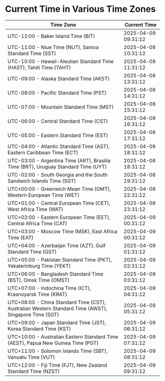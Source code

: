 # Current Time in Various Time Zones

| Time Zone | Current Time |
|-----------|--------------|
| UTC-12:00 - Baker Island Time (BIT) | 2025-04-09 09:31:12 |
| UTC-11:00 - Niue Time (NUT), Samoa Standard Time (SST) | 2025-04-08 10:31:12 |
| UTC-10:00 - Hawaii-Aleutian Standard Time (HAST), Tahiti Time (TAHT) | 2025-04-08 11:31:12 |
| UTC-09:00 - Alaska Standard Time (AKST) | 2025-04-08 13:31:12 |
| UTC-08:00 - Pacific Standard Time (PST) | 2025-04-08 14:31:12 |
| UTC-07:00 - Mountain Standard Time (MST) | 2025-04-08 15:31:12 |
| UTC-06:00 - Central Standard Time (CST) | 2025-04-08 16:31:12 |
| UTC-05:00 - Eastern Standard Time (EST) | 2025-04-08 17:31:12 |
| UTC-04:00 - Atlantic Standard Time (AST), Eastern Caribbean Time (ECT) | 2025-04-08 18:31:12 |
| UTC-03:00 - Argentina Time (ART), Brasília Time (BRT), Uruguay Standard Time (UYT) | 2025-04-08 18:31:12 |
| UTC-02:00 - South Georgia and the South Sandwich Islands Time (SGT) | 2025-04-08 19:31:12 |
| UTC±00:00 - Greenwich Mean Time (GMT), Western European Time (WET) | 2025-04-08 22:31:12 |
| UTC+01:00 - Central European Time (CET), West Africa Time (WAT) | 2025-04-08 23:31:12 |
| UTC+02:00 - Eastern European Time (EET), Central Africa Time (CAT) | 2025-04-09 00:31:12 |
| UTC+03:00 - Moscow Time (MSK), East Africa Time (EAT) | 2025-04-09 00:31:12 |
| UTC+04:00 - Azerbaijan Time (AZT), Gulf Standard Time (GST) | 2025-04-09 01:31:12 |
| UTC+05:00 - Pakistan Standard Time (PKT), Yekaterinburg Time (YEKT) | 2025-04-09 02:31:12 |
| UTC+06:00 - Bangladesh Standard Time (BST), Omsk Time (OMST) | 2025-04-09 03:31:12 |
| UTC+07:00 - Indochina Time (ICT), Krasnoyarsk Time (KRAT) | 2025-04-09 04:31:12 |
| UTC+08:00 - China Standard Time (CST), Australian Western Standard Time (AWST), Singapore Time (SGT) | 2025-04-09 05:31:12 |
| UTC+09:00 - Japan Standard Time (JST), Korea Standard Time (KST) | 2025-04-09 06:31:12 |
| UTC+10:00 - Australian Eastern Standard Time (AEST), Papua New Guinea Time (PGT) | 2025-04-09 07:31:12 |
| UTC+11:00 - Solomon Islands Time (SBT), Vanuatu Time (VUT) | 2025-04-09 08:31:12 |
| UTC+12:00 - Fiji Time (FJT), New Zealand Standard Time (NZST) | 2025-04-09 09:31:12 |
